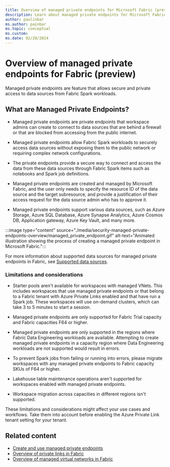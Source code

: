 ```yaml
---
title: Overview of managed private endpoints for Microsoft Fabric (preview)
description: Learn about managed private endpoints for Microsoft Fabric.
author: paulinbar
ms.author: painbar
ms.topic: conceptual
ms.custom:
ms.date: 02/28/2024
---
```


# Overview of managed private endpoints for Fabric (preview)

Managed private endpoints are feature that allows secure and private access to data sources from Fabric Spark workloads.

## What are Managed Private Endpoints?

* Managed private endpoints are private endpoints that workspace admins can create to connect to data sources that are behind a firewall or that are blocked from accessing from the public internet.

* Managed private endpoints allow Fabric Spark workloads to securely access data sources without exposing them to the public network or requiring complex network configurations.

* The private endpoints provide a secure way to connect and access the data from these data sources through Fabric Spark items such as notebooks and Spark job definitions. 

* Managed private endpoints are created and managed by Microsoft Fabric, and the user only needs to specify the resource ID of the data source and the target subresource, and provide a justification of their access request for the data source admin who has to approve it.

* Managed private endpoints support various data sources, such as Azure Storage, Azure SQL Database, Azure Synapse Analytics, Azure Cosmos DB, Application gateway, Azure Key Vault, and many more.

:::image type="content" source="./media/security-managed-private-endpoints-overview/managed_private_endpoint.gif" alt-text="Animated illustration showing the process of creating a managed private endpoint in Microsoft Fabric.":::

For more information about supported data sources for managed private endpoints in Fabric, see [Supported data sources](./security-managed-private-endpoints-create.md#supported-data-sources).

### Limitations and considerations

* Starter pools aren't available for workspaces with managed VNets. This includes workspaces that use managed private endpoints or that belong to a Fabric tenant with Azure Private Links enabled and that have run a Spark job. These workspaces will use on-demand clusters, which can take 3 to 5 minutes to start a session.

* Managed private endpoints are only supported for Fabric Trial capacity and Fabric capacities F64 or higher.

* Managed private endpoints are only supported in the regions where Fabric Data Engineering workloads are available. Attempting to create managed private endpoints in a capacity region where Data Engineering workloads are not supported would result in errors.

* To prevent Spark jobs from failing or running into errors, please migrate workspaces with any managed private endpoints to Fabric capacity SKUs of F64 or higher.

* Lakehouse table maintenance operations aren't supported for workspaces enabled with managed private endpoints.

* Workspace migration across capacities in different regions isn't supported.

These limitations and considerations might affect your use cases and workflows. Take them into account before enabling the Azure Private Link tenant setting for your tenant.

## Related content

* [Create and use managed private endpoints](./security-managed-private-endpoints-create.md)
* [Overview of private links in Fabric](./security-private-links-overview.md)
* [Overview of managed virtual networks in Fabric](./security-managed-vnets-fabric-overview.md)
